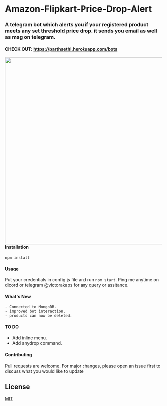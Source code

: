# Amazon-Flipkart-Price-Drop-Alert

### A telegram bot which alerts you if your registered product meets any set threshold price drop. it sends you email as well as msg on telegram.

#### CHECK OUT: https://parthsethi.herokuapp.com/bots

<img align="left" src="https://i.imgur.com/c7ZEf9k.png" width="600px"/>

#### Installation

```bash
npm install
```

#### Usage

Put your credentials in config.js file and run `npm start`.
Ping me anytime on dicord or telegram @victorakaps for any query or assitance.

#### What's New

    - Connected to MongoDB.
    - improved bot interaction.
    - products can now be deleted.

#### TO DO

- Add inline menu.
- Add anydrop command.

#### Contributing

Pull requests are welcome. For major changes, please open an issue first to discuss what you would like to update.

## License

[MIT](https://choosealicense.com/licenses/mit/)

